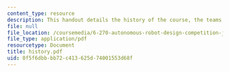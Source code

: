```yaml
---
content_type: resource
description: This handout details the history of the course, the teams, and the organizers.
file: null
file_location: /coursemedia/6-270-autonomous-robot-design-competition-january-iap-2005/0f5f6dbbbb72c413625d74001553d68f_history.pdf
file_type: application/pdf
resourcetype: Document
title: history.pdf
uid: 0f5f6dbb-bb72-c413-625d-74001553d68f
---
```


